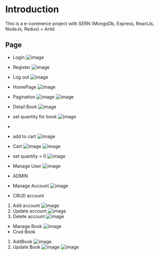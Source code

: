 # Introduction

This is a e-commerce project with SERN (MongoDb, Express, ReactJs, NodeJs, Redux) + Antd

## Page
- Login
![image](https://user-images.githubusercontent.com/109260008/222503555-496fde37-fc96-49f6-b81b-517d1f6cd453.png)

- Register
![image](https://user-images.githubusercontent.com/109260008/222503742-0edada94-ad0e-4a4c-a48a-9efa0aabcaee.png)
- Log out 
 ![image](https://user-images.githubusercontent.com/109260008/222506987-4f2ed550-197e-4ca3-b2fd-17c568bddd85.png)

- HomePage
 ![image](https://user-images.githubusercontent.com/109260008/222503982-3d65b5d5-1865-48be-af43-7617059d944b.png)

- Pagination
 ![image](https://user-images.githubusercontent.com/109260008/222504116-728502b4-7739-455a-82c6-54c9cde338b8.png)
 ![image](https://user-images.githubusercontent.com/109260008/222504234-b1f1d6d0-0792-44ef-a84d-a17d1543d33e.png)

- Detail Book
 ![image](https://user-images.githubusercontent.com/109260008/222504555-b6229842-a25b-428d-87ea-5fb61a75b174.png)
- set quantity for book
 ![image](https://user-images.githubusercontent.com/109260008/222504726-43e80594-fd15-496e-bc33-969225776af5.png)
- 
- add to cart
 ![image](https://user-images.githubusercontent.com/109260008/222504807-3c60fea8-6d27-4e1b-bf50-d139d5ebf4a2.png)

- Cart 
 ![image](https://user-images.githubusercontent.com/109260008/222505089-32339240-dc64-4c0f-85f8-77d9211f9a19.png)
 ![image](https://user-images.githubusercontent.com/109260008/222505139-ccef03e3-be09-49c5-b0f1-463f6a061c28.png)
- set quantity = 0
 ![image](https://user-images.githubusercontent.com/109260008/222505392-9fcc81eb-7f69-46c5-8e13-656ad490460a.png)

- Manage User 
 ![image](https://user-images.githubusercontent.com/109260008/222505508-7213d39c-b355-47fc-a115-b9d1a89a3b5c.png)


- ADMIN
- Manage Account
 ![image](https://user-images.githubusercontent.com/109260008/222505678-42714f36-2fba-4c0a-b8f8-9bc827dd4a32.png)
- CRUD account
 1. Add account
 ![image](https://user-images.githubusercontent.com/109260008/222505954-85f6dbf5-b655-4df3-80b5-3a9ae9b73ed7.png)
 2. Update account 
 ![image](https://user-images.githubusercontent.com/109260008/222506076-1d520c15-162d-4ef1-aa1c-cba41d828e02.png)
 3. Delete account
 ![image](https://user-images.githubusercontent.com/109260008/222506205-70100e12-2fea-42f8-a7a8-7912002ebb34.png)

- Manage Book 
![image](https://user-images.githubusercontent.com/109260008/222506344-9a0d345a-c48a-4793-bbdb-4ec4ac35d1c3.png)
- Crud Book
 1. AddBook 
![image](https://user-images.githubusercontent.com/109260008/222506538-49863211-1784-491c-8aa2-d967ff496566.png)
 2. Update Book
![image](https://user-images.githubusercontent.com/109260008/222506664-ef9a36d0-e3a0-414b-9040-aae373fefb5a.png)
![image](https://user-images.githubusercontent.com/109260008/222506812-44e80ff7-5a54-41d3-855b-eeaa7fd8cffc.png)



 

